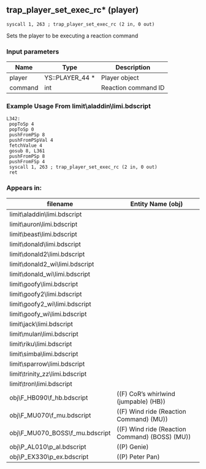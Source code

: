 ## trap_player_set_exec_rc* (player)

`syscall 1, 263 ; trap_player_set_exec_rc (2 in, 0 out)`

Sets the player to be executing a reaction command

### Input parameters
| Name | Type | Description
|------|------|------------
| player   | YS::PLAYER_44 *   | Player object
| command   | int   | Reaction command ID


### Example Usage From limit\aladdin\limi.bdscript
```plaintext
L342:
 popToSp 4
 popToSp 0
 pushFromPSp 8
 pushFromPSpVal 4
 fetchValue 4
 gosub 8, L361
 pushFromPSp 8
 pushFromFSp 4
 syscall 1, 263 ; trap_player_set_exec_rc (2 in, 0 out)
 ret
```


### Appears in:
| filename | Entity Name (obj)
|----------|-------------
| limit\aladdin\limi.bdscript       |           
| limit\auron\limi.bdscript       |           
| limit\beast\limi.bdscript       |           
| limit\donald\limi.bdscript       |           
| limit\donald2\limi.bdscript       |           
| limit\donald2_wi\limi.bdscript       |           
| limit\donald_wi\limi.bdscript       |           
| limit\goofy\limi.bdscript       |           
| limit\goofy2\limi.bdscript       |           
| limit\goofy2_wi\limi.bdscript       |           
| limit\goofy_wi\limi.bdscript       |           
| limit\jack\limi.bdscript       |           
| limit\mulan\limi.bdscript       |           
| limit\riku\limi.bdscript       |           
| limit\simba\limi.bdscript       |           
| limit\sparrow\limi.bdscript       |           
| limit\trinity_zz\limi.bdscript       |           
| limit\tron\limi.bdscript       |           
| obj\F_HB090\f_hb.bdscript       | ((F) CoR’s whirlwind (jumpable) (HB))          
| obj\F_MU070\f_mu.bdscript       | ((F) Wind ride (Reaction Command) (MU))          
| obj\F_MU070_BOSS\f_mu.bdscript       | ((F) Wind ride (Reaction Command) (BOSS) (MU))          
| obj\P_AL010\p_al.bdscript       | ((P) Genie)          
| obj\P_EX330\p_ex.bdscript       | ((P) Peter Pan)          



